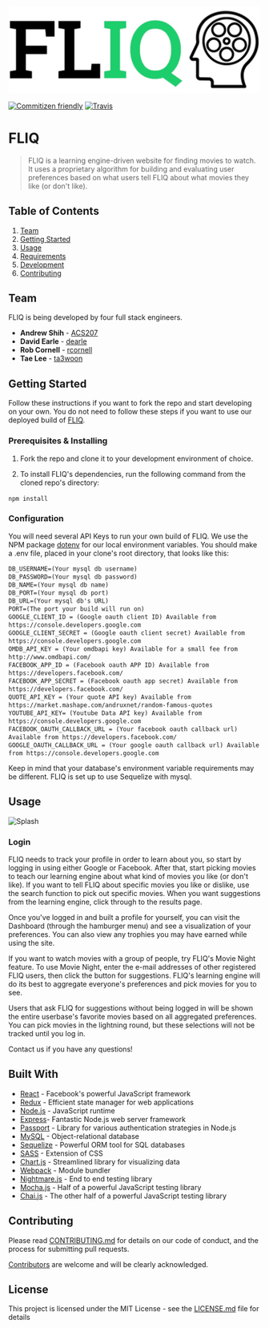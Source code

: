 ![FLIQ](public/assets/img/fliqonwhite.jpg)

[![Commitizen friendly](https://img.shields.io/badge/commitizen-friendly-brightgreen.svg)](http://commitizen.github.io/cz-cli/) [![Travis](https://img.shields.io/travis/binary100/fliq.svg)]()


# FLIQ

> FLIQ is a learning engine-driven website for finding movies to watch. It uses a proprietary algorithm for building and evaluating user preferences based on what users tell FLIQ about what movies they like (or don't like). 

## Table of Contents

1. [Team](#team)
1. [Getting Started](#getting-started)
1. [Usage](#Usage)
1. [Requirements](#requirements)
1. [Development](#development)
1. [Contributing](#contributing)

## Team

FLIQ is being developed by four full stack engineers.

* **Andrew Shih** - [ACS207](https://github.com/ACS207)
* **David Earle** - [dearle](https://github.com/dearle)
* **Rob Cornell** - [rcornell](https://github.com/rcornell)
* **Tae Lee** - [ta3woon](https://github.com/ta3woon)

## Getting Started

Follow these instructions if you want to fork the repo and start developing on your own. You do not need to follow these steps if you want to use our deployed build of [FLIQ](http://fliq.us-east-2.elasticbeanstalk.com).

### Prerequisites & Installing

1. Fork the repo and clone it to your development environment of choice.

2. To install FLIQ's dependencies, run the following command from the cloned repo's directory: 

```npm install```

### Configuration

You will need several API Keys to run your own build of FLIQ. We use the NPM package [dotenv](https://github.com/motdotla/dotenv) for our local environment variables. You should make a .env file, placed in your clone's root directory, that looks like this:

```
DB_USERNAME=(Your mysql db username)
DB_PASSWORD=(Your mysql db password)
DB_NAME=(Your mysql db name)
DB_PORT=(Your mysql db port)
DB_URL=(Your mysql db's URL)
PORT=(The port your build will run on)
GOOGLE_CLIENT_ID = (Google oauth client ID) Available from https://console.developers.google.com
GOOGLE_CLIENT_SECRET = (Google oauth client secret) Available from https://console.developers.google.com
OMDB_API_KEY = (Your omdbapi key) Available for a small fee from http://www.omdbapi.com/
FACEBOOK_APP_ID = (Facebook oauth APP ID) Available from https://developers.facebook.com/
FACEBOOK_APP_SECRET = (Facebook oauth app secret) Available from https://developers.facebook.com/
QUOTE_API_KEY = (Your quote API key) Available from https://market.mashape.com/andruxnet/random-famous-quotes
YOUTUBE_API_KEY= (Youtube Data API key) Available from https://console.developers.google.com
FACEBOOK_OAUTH_CALLBACK_URL = (Your facebook oauth callback url) Available from https://developers.facebook.com/
GOOGLE_OAUTH_CALLBACK_URL = (Your google oauth callback url) Available from https://console.developers.google.com
```

Keep in mind that your database's environment variable requirements may be different. FLIQ is set up to use Sequelize with mysql.

## Usage

![Splash](public/assets/img/welcome.png)

### Login

FLIQ needs to track your profile in order to learn about you, so start by logging in using either Google or Facebook. After that, start picking movies to teach our learning engine about what kind of movies you like (or don't like). If you want to tell FLIQ about specific movies you like or dislike, use the search function to pick out specific movies. When you want suggestions from the learning engine, click through to the results page.

Once you've logged in and built a profile for yourself, you can visit the Dashboard (through the hamburger menu) and see a visualization of your preferences. You can also view any trophies you may have earned while using the site.

If you want to watch movies with a group of people, try FLIQ's Movie Night feature. To use Movie Night, enter the e-mail addresses of other registered FLIQ users, then click the button for suggestions. FLIQ's learning engine will do its best to aggregate everyone's preferences and pick movies for you to see.

Users that ask FLIQ for suggestions without being logged in will be shown the entire userbase's favorite movies based on all aggregated preferences. You can pick movies in the lightning round, but these selections will not be tracked until you log in.

Contact us if you have any questions!

## Built With

* [React](https://facebook.github.io/react/) - Facebook's powerful JavaScript framework
* [Redux](http://redux.js.org/) - Efficient state manager for web applications
* [Node.js](https://nodejs.org) - JavaScript runtime
* [Express](https://expressjs.com/)- Fantastic Node.js web server framework
* [Passport](http://passportjs.org/) - Library for various authentication strategies in Node.js
* [MySQL](https://www.postgresql.org/) - Object-relational database
* [Sequelize](www.sequelizejs.com) - Powerful ORM tool for SQL databases
* [SASS](http://sass-lang.com/) - Extension of CSS
* [Chart.js](http://www.chartjs.org/) - Streamlined library for visualizing data
* [Webpack](https://webpack.github.io/) - Module bundler
* [Nightmare.js](http://www.nightmarejs.org/) - End to end testing library
* [Mocha.js](https://mochajs.org/) - Half of a powerful JavaScript testing library
* [Chai.js](http://chaijs.com/) - The other half of a powerful JavaScript testing library


## Contributing

Please read [CONTRIBUTING.md](CONTRIBUTING.md) for details on our code of conduct, and the process for submitting pull requests.

[Contributors](https://github.com/binary100/fliq/contributors) are welcome and will be clearly acknowledged.

## License

This project is licensed under the MIT License - see the [LICENSE.md](LICENSE.md) file for details
